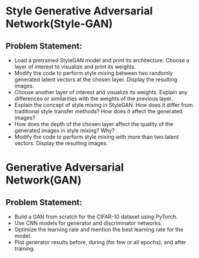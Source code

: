 # Style Generative Adversarial Network(Style-GAN)
## Problem Statement:
* Load a pretrained StyleGAN model and print its architecture. Choose a layer of interest to visualize and print its weights.
* Modify the code to perform style mixing between two randomly generated latent vectors at the chosen layer. Display the resulting images. 
* Choose another layer of interest and visualize its weights. Explain any differences or similarities with the weights of the previous layer. 
* Explain the concept of style mixing in StyleGAN. How does it differ from traditional style transfer methods? How does it affect the generated images? 
* How does the depth of the chosen layer affect the quality of the generated images in style mixing? Why? 
* Modify the code to perform style mixing with more than two latent vectors. Display the resulting images.

# Generative Adversarial Network(GAN)
## Problem Statement:
* Build a GAN from scratch for the CIFAR-10 dataset using PyTorch.
* Use CNN models for generator and discriminator networks.
* Optimize the learning rate and mention the best learning rate for the model.
* Plot generator results before, during (for few or all epochs), and after training.
